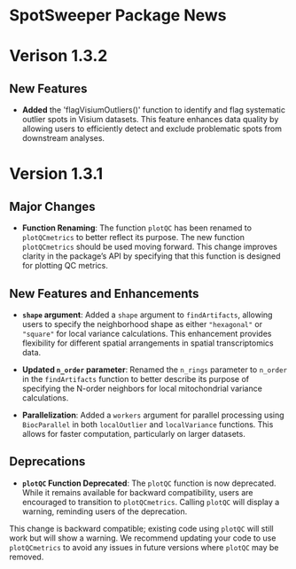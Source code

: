 # SpotSweeper Package News

# Verison 1.3.2

## New Features
- **Added** the 'flagVisiumOutliers()' function to identify and flag systematic outlier spots in Visium datasets. This feature enhances data quality by allowing users to efficiently detect and exclude problematic spots from downstream analyses.

# Version 1.3.1

## Major Changes
- **Function Renaming**: The function `plotQC` has been renamed to `plotQCmetrics` to better reflect its purpose. The new function `plotQCmetrics` should be used moving forward. This change improves clarity in the package’s API by specifying that this function is designed for plotting QC metrics.


## New Features and Enhancements
- **`shape` argument**: Added a `shape` argument to `findArtifacts`, allowing users to specify the neighborhood shape as either `"hexagonal"` or `"square"` for local variance calculations. This enhancement provides flexibility for different spatial arrangements in spatial transcriptomics data.

- **Updated `n_order` parameter**: Renamed the `n_rings` parameter to `n_order` in the `findArtifacts` function to better describe its purpose of specifying the N-order neighbors for local mitochondrial variance calculations.

- **Parallelization**: Added a `workers` argument for parallel processing using `BiocParallel` in both `localOutlier` and `localVariance` functions. This allows for faster computation, particularly on larger datasets.

## Deprecations
- **`plotQC` Function Deprecated**: The `plotQC` function is now deprecated. While it remains available for backward compatibility, users are encouraged to transition to `plotQCmetrics`. Calling `plotQC` will display a warning, reminding users of the deprecation.

This change is backward compatible; existing code using `plotQC` will still work but will show a warning. We recommend updating your code to use `plotQCmetrics` to avoid any issues in future versions where `plotQC` may be removed.
